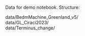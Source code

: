 Data for demo notebook. Structure:

data/BedmMachine_Greenland_v5/  
data/GL_Ciraci2023/  
data/Terminus_change/  

